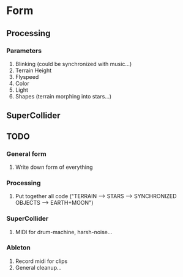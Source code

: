 # Form
## Processing
### Parameters
1. Blinking (could be synchronized with music...)
2. Terrain Height
3. Flyspeed
4. Color
5. Light
6. Shapes (terrain morphing into stars...) 

## SuperCollider

## TODO
### General form
1. Write down form of everything

### Processing
1. Put together all code ("TERRAIN --> STARS --> SYNCHRONIZED OBJECTS --> EARTH+MOON")

### SuperCollider
1. MIDI for drum-machine, harsh-noise...

### Ableton
1. Record midi for clips
2. General cleanup...
